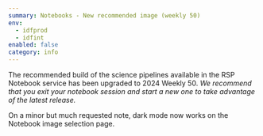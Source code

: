 ```yaml
---
summary: Notebooks - New recommended image (weekly 50)
env:
  - idfprod
  - idfint
enabled: false
category: info
---
```


The recommended build of the science pipelines available in the RSP Notebook service has been upgraded to 2024 Weekly 50.
*We recommend that you exit your notebook session and start a new one to take advantage of the latest release.*

On a minor but much requested note, dark mode now works on the Notebook image selection page.
